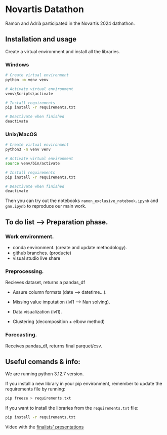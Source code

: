 # Novartis Datathon

Ramon and Adrià participated in the Novartis 2024 dathathon.

## Installation and usage

Create a virtual environment and install all the libraries.

### Windows

```bash
# Create virtual environment
python -m venv venv

# Activate virtual environment
venv\Scripts\activate

# Install requirements
pip install -r requirements.txt

# Deactivate when finished
deactivate
```

### Unix/MacOS

```bash
# Create virtual environment
python3 -m venv venv

# Activate virtual environment
source venv/bin/activate 

# Install requirements
pip install -r requirements.txt

# Deactivate when finished
deactivate
```

Then you can try out the notebooks `ramon_exclusive_notebook.ipynb` and `gnn.ipynb` to reproduce our main work. 

## To do list --> Preparation phase.

### Work environment.
- conda environment. (create and update methodology).
- github branches. (producte)
- visual studio live share

### Preprocessing.
Recieves dataset, returns a pandas_df
- Assure column formats (date --> datetime...).
- Missing value imputation (lvl1 --> Nan solving).
- Data visualization (lvl1).

- Clustering (decomposition + elbow method)

### Forecasting.
Receives pandas_df, returns final parquet/csv.

## Useful comands & info:
We are running python 3.12.7 version.

If you install a new library in your pip environment, remember to update the requirements file by running:

```sh
pip freeze > requirements.txt
```

If you want to install the libraries from the `requirements.txt` file:

```sh
pip install -r requirements.txt
```

Video with the [finalists' presentations](https://drive.google.com/file/d/1vLMugvAMAaC8un7TkRFNr4bUbGPRMexC/view?usp=sharing)